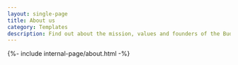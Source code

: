 ```yaml
---
layout: single-page
title: About us
category: Templates
description: Find out about the mission, values and founders of the Budget Justice Coalition.
---
```


{%- include internal-page/about.html -%}
